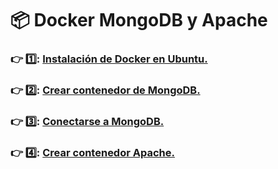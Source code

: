 # 📦 Docker MongoDB y Apache 
### :point_right:	1️⃣:	[Instalación de Docker en Ubuntu.](https://github.com/aruipal/Docker/blob/main/Guias/Instalacion.md)
### :point_right:	2️⃣:	[Crear contenedor de MongoDB.](https://github.com/aruipal/Docker/blob/main/Guias/Crear%20contenedor.md)
### :point_right:	3️⃣:	[Conectarse a MongoDB.](https://github.com/aruipal/Docker/blob/main/Guias/Conectarse%20a%20mongodb.md)
### :point_right:	4️⃣:	[Crear contenedor Apache.](https://github.com/aruipal/Docker/blob/main/Guias/Apache.md)


